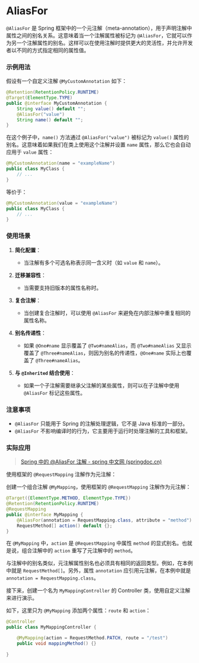 # AliasFor


`@AliasFor` 是 Spring 框架中的一个元注解（meta-annotation），用于声明注解中属性之间的别名关系。这意味着当一个注解属性被标记为 `@AliasFor`，它就可以作为另一个注解属性的别名。这样可以在使用注解时提供更大的灵活性，并允许开发者以不同的方式指定相同的属性值。

### 示例用法

假设有一个自定义注解 `@MyCustomAnnotation` 如下：

```java
@Retention(RetentionPolicy.RUNTIME)
@Target(ElementType.TYPE)
public @interface MyCustomAnnotation {
    String value() default "";
    @AliasFor("value")
    String name() default "";
}
```

在这个例子中，`name()` 方法通过 `@AliasFor("value")` 被标记为 `value()` 属性的别名。这意味着如果我们在类上使用这个注解并设置 `name` 属性，那么它也会自动应用于 `value` 属性：

```java
@MyCustomAnnotation(name = "exampleName")
public class MyClass {
    // ...
}
```

等价于：

```java
@MyCustomAnnotation(value = "exampleName")
public class MyClass {
    // ...
}
```

### 使用场景

1. **简化配置**：

   - 当注解有多个可选名称表示同一含义时（如 `value` 和 `name`）。
2. **迁移兼容性**：

   - 当需要支持旧版本的属性名称时。
3. **复合注解**：

   - 当创建复合注解时，可以使用 `@AliasFor` 来避免在内部注解中重复相同的属性名称。
4. **别名传递性**：

   - 如果 `@One#name` 显示覆盖了 `@Two#nameAlias`，而 `@Two#nameAlias` 又显示覆盖了 `@Three#nameAlias`，则因为别名的传递性，`@One#name` 实际上也覆盖了 `@Three#nameAlias`。
5. **与 `@Inherited` 结合使用**：

   - 如果一个子注解需要继承父注解的某些属性，则可以在子注解中使用 `@AliasFor` 标记这些属性。

### 注意事项

- `@AliasFor` 只能用于 Spring 的注解处理逻辑，它不是 Java 标准的一部分。
- `@AliasFor` 不影响编译时的行为，它主要用于运行时处理注解的工具和框架。


### 实际应用

> [Spring 中的 @AliasFor 注解 - spring 中文网 (springdoc.cn)](https://springdoc.cn/spring-aliasfor-annotation/)

使用框架的 `@RequestMapping` 注解作为元注解：

创建一个组合注解 `@MyMapping`，使用框架的 `@RequestMapping` 注解作为元注解：

```java
@Target({ElementType.METHOD, ElementType.TYPE})
@Retention(RetentionPolicy.RUNTIME)
@RequestMapping
public @interface MyMapping {
    @AliasFor(annotation = RequestMapping.class, attribute = "method")
    RequestMethod[] action() default {};
}
```

在 `@MyMapping` 中，`action` 是 `@RequestMapping` 中属性 `method` 的显式别名。也就是说，组合注解中的 `action` 重写了元注解中的 `method`。

与注解中的别名类似，元注解属性别名也必须具有相同的返回类型。例如，在本例中就是 `RequestMethod[]`。另外，属性 `annotation` 应引用元注解，在本例中就是 `annotation = RequestMapping.class`。

接下来，创建一个名为 `MyMappingController` 的 Controller 类，使用自定义注解来进行演示。

如下，这里只为 `@MyMapping` 添加两个属性：`route` 和 `action`：

```java
@Controller
public class MyMappingController {

    @MyMapping(action = RequestMethod.PATCH, route = "/test")
    public void mappingMethod() {}
  
}
```
